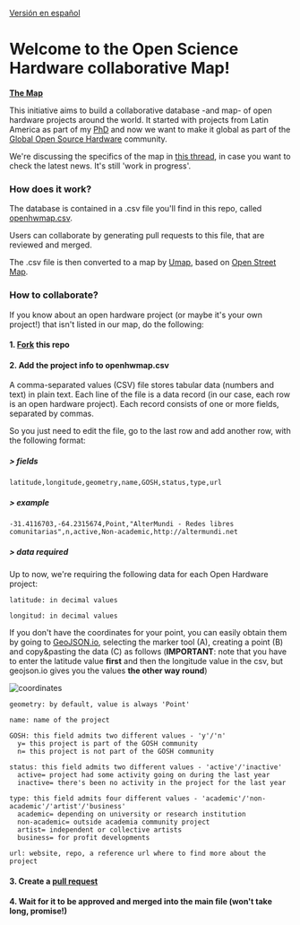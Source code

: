 [Versión en español](leer.md)

# Welcome to the Open Science Hardware collaborative Map!

[**The Map**](http://u.osmfr.org/m/255581/) 

This initiative aims to build a collaborative database -and map- of open hardware projects around the world. It started with projects from Latin America as part of my [PhD](https://thessaly.github.io/phd/) and now we want to make it global as part of the [Global Open Source Hardware](https://openhardware.science) community. 

We're discussing the specifics of the map in [this thread](https://forum.openhardware.science/t/map-cadastre-list-of-open-science-hardware-initiatives-in-chile-latam/835/3), in case you want to check the latest news. It's still 'work in progress'.


### How does it work?

The database is contained in a .csv file you'll find in this repo, called [openhwmap.csv](https://github.com/thessaly/OpenHWMap/blob/master/openhwmap.csv).

Users can collaborate by generating pull requests to this file, that are reviewed and merged. 

The .csv file is then converted to a map by [Umap](http://umap.openstreetmap.fr), based on [Open Street Map](http://openstreetmap.org).


### How to collaborate?

If you know about an open hardware project (or maybe it's your own project!) that isn't listed in our map, do the following:

#### 1. [Fork](https://help.github.com/articles/fork-a-repo/) this repo

#### 2. Add the project info to **openhwmap.csv** 

A comma-separated values (CSV) file stores tabular data (numbers and text) in plain text. Each line of the file is a data record (in our case, each row is an open hardware project). Each record consists of one or more fields, separated by commas. 

So you just need to edit the file, go to the last row and add another row, with the following format:

##### > fields
`latitude,longitude,geometry,name,GOSH,status,type,url`

##### > example
`-31.4116703,-64.2315674,Point,"AlterMundi - Redes libres comunitarias",n,active,Non-academic,http://altermundi.net`

##### > data required

Up to now, we're requiring the following data for each Open Hardware project:

```
latitude: in decimal values    

longitud: in decimal values
```

If you don't have the coordinates for your point, you can easily obtain them by going to [GeoJSON.io](http://geojson.io), selecting the marker tool (A), creating a point (B) and copy&pasting the data (C) as follows (**IMPORTANT**: note that you have to enter the latitude value **first** and then the longitude value in the csv, but geojson.io gives you the values **the other way round**) 

![coordinates](/screenshots/coordinates.png) 

```
geometry: by default, value is always 'Point'    

name: name of the project    

GOSH: this field admits two different values - 'y'/'n'  
  y= this project is part of the GOSH community
  n= this project is not part of the GOSH community   

status: this field admits two different values - 'active'/'inactive'    
  active= project had some activity going on during the last year    
  inactive= there's been no activity in the project for the last year    

type: this field admits four different values - 'academic'/'non-academic'/'artist'/'business'    
  academic= depending on university or research institution    
  non-academic= outside academia community project   
  artist= independent or collective artists    
  business= for profit developments    

url: website, repo, a reference url where to find more about the project    
```

#### 3. Create a [pull request](https://help.github.com/articles/creating-a-pull-request-from-a-fork/)

#### 4. Wait for it to be approved and merged into the main file (won't take long, promise!)
